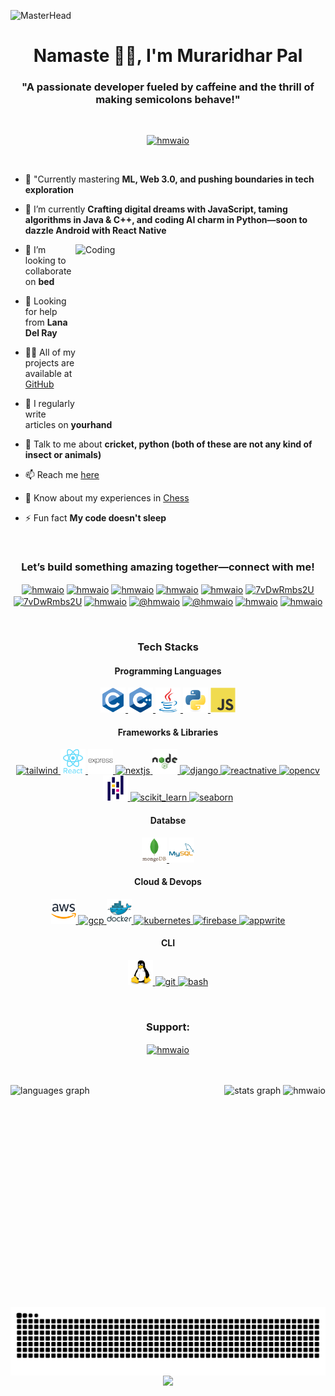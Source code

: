 ![MasterHead](https://i.postimg.cc/C52ztxWB/bg.jpg)
<h1 align="center">Namaste 🙏🏻, I'm Muraridhar Pal</h1>
<h3 align="center">"A passionate developer fueled by caffeine and the thrill of making semicolons behave!"</h3>

<br>
<p align="center"> <a href="https://github.com/ryo-ma/github-profile-trophy"><img src="https://github-profile-trophy.vercel.app/?username=hmwaio" alt="hmwaio" /></a> </p>
<br>

- 🔭 "Currently mastering **ML, Web 3.0, and pushing boundaries in tech exploration**

- 🌱 I’m currently **Crafting digital dreams with JavaScript, taming algorithms in Java & C++, and coding AI charm in Python—soon to dazzle Android with React Native**
<img align="right" alt="Coding" height="275" width="400" src=https://i.postimg.cc/q7FDS5fq/github.gif>

- 👯 I’m looking to collaborate on **bed**

- 🤝 Looking for help from **Lana Del Ray**

- 👨‍💻 All of my projects are available at [GitHub](https://www.github.com/hmwaio/)

- 📝 I regularly write articles on **yourhand**

- 💬 Talk to me about **cricket, python (both of these are not any kind of insect or animals)**

- 📫 Reach me [here](https://www.hmwaio.bio.link/)

- 📄 Know about my experiences in [Chess](https://www.chess.com/member/hmwaio)

- ⚡ Fun fact **My code doesn't sleep**

<br>
<h3 align="center">Let’s build something amazing together—connect with me!</h3>
<p align="center">
<a href="https://fb.com/hmwaio" target="blank"><img align="center" src="https://raw.githubusercontent.com/rahuldkjain/github-profile-readme-generator/master/src/images/icons/Social/facebook.svg" alt="hmwaio" height="30" width="40" /></a>
<a href="https://instagram.com/hmwaio" target="blank"><img align="center" src="https://raw.githubusercontent.com/rahuldkjain/github-profile-readme-generator/master/src/images/icons/Social/instagram.svg" alt="hmwaio" height="30" width="40" /></a>
<a href="https://twitter.com/hmwaio" target="blank"><img align="center" src="https://raw.githubusercontent.com/rahuldkjain/github-profile-readme-generator/master/src/images/icons/Social/twitter.svg" alt="hmwaio" height="30" width="40" /></a>
<a href="https://linkedin.com/in/hmwaio" target="blank"><img align="center" src="https://raw.githubusercontent.com/rahuldkjain/github-profile-readme-generator/master/src/images/icons/Social/linked-in-alt.svg" alt="hmwaio" height="30" width="40" /></a>
<a href="https://www.youtube.com/@hmwaio" target="blank"><img align="center" src="https://raw.githubusercontent.com/rahuldkjain/github-profile-readme-generator/master/src/images/icons/Social/youtube.svg" alt="hmwaio" height="30" width="40" /></a>
<a href="https://discord.gg/7vDwRmbs2U" target="blank"><img align="center" src="https://raw.githubusercontent.com/rahuldkjain/github-profile-readme-generator/master/src/images/icons/Social/discord.svg" alt="7vDwRmbs2U" height="30" width="40" /></a>
<a href="https://t.me/+OxOGmh62wqFhYjJl" target="blank"><img align="center" src="https://i.postimg.cc/gkQMhH1P/pngwing-com.png" alt="7vDwRmbs2U" height="30" width="40" /></a>
<a href="https://kaggle.com/hmwaio" target="blank"><img align="center" src="https://raw.githubusercontent.com/rahuldkjain/github-profile-readme-generator/master/src/images/icons/Social/kaggle.svg" alt="hmwaio" height="30" width="40" /></a>
<a href="https://hashnode.com/@hmwaio" target="blank"><img align="center" src="https://raw.githubusercontent.com/rahuldkjain/github-profile-readme-generator/master/src/images/icons/Social/hashnode.svg" alt="@hmwaio" height="30" width="40" /></a>
<a href="https://medium.com/@hmwaio" target="blank"><img align="center" src="https://raw.githubusercontent.com/rahuldkjain/github-profile-readme-generator/master/src/images/icons/Social/medium.svg" alt="@hmwaio" height="30" width="40" /></a>
<a href="https://www.leetcode.com/hmwaio" target="blank"><img align="center" src="https://raw.githubusercontent.com/rahuldkjain/github-profile-readme-generator/master/src/images/icons/Social/leet-code.svg" alt="hmwaio" height="30" width="40" /></a>
<a href="https://www.codechef.com/users/hmwaio" target="blank"><img align="center" src="https://cdn.jsdelivr.net/npm/simple-icons@3.1.0/icons/codechef.svg" alt="hmwaio" height="30" width="40" /></a>
</p>

<br>
<h3 align="center">Tech Stacks</h3>
  <h4 align="center">Programming Languages</h4>
  <p align="center"> 
  <a href="https://www.cprogramming.com/" target="_blank" rel="noreferrer"> <img src="https://raw.githubusercontent.com/devicons/devicon/master/icons/c/c-original.svg" alt="c" width="40" height="40"/> </a> 
  <a href="https://www.w3schools.com/cpp/" target="_blank" rel="noreferrer"> <img src="https://raw.githubusercontent.com/devicons/devicon/master/icons/cplusplus/cplusplus-original.svg" alt="cplusplus" width="40" height="40"/> </a> 
  <a href="https://www.java.com" target="_blank" rel="noreferrer"> <img src="https://raw.githubusercontent.com/devicons/devicon/master/icons/java/java-original.svg" alt="java" width="40" height="40"/> </a> 
  <a href="https://www.python.org" target="_blank" rel="noreferrer"> <img src="https://raw.githubusercontent.com/devicons/devicon/master/icons/python/python-original.svg" alt="python" width="40" height="40"/> </a> 
  <a href="https://developer.mozilla.org/en-US/docs/Web/JavaScript" target="_blank" rel="noreferrer"> <img src="https://raw.githubusercontent.com/devicons/devicon/master/icons/javascript/javascript-original.svg" alt="javascript" width="40" height="40"/> </a>
  </p>
  
  <h4 align="center">Frameworks & Libraries</h4>
  <p align="center">
  <a href="https://tailwindcss.com/" target="_blank" rel="noreferrer"> <img src="https://www.vectorlogo.zone/logos/tailwindcss/tailwindcss-icon.svg" alt="tailwind" width="40" height="40"/> </a> 
  <a href="https://reactjs.org/" target="_blank" rel="noreferrer"> <img src="https://raw.githubusercontent.com/devicons/devicon/master/icons/react/react-original-wordmark.svg" alt="react" width="40" height="40"/> </a> 
  <a href="https://expressjs.com" target="_blank" rel="noreferrer"> <img src="https://raw.githubusercontent.com/devicons/devicon/master/icons/express/express-original-wordmark.svg" alt="express" width="40" height="40"/> </a> 
  <a href="https://nextjs.org/" target="_blank" rel="noreferrer"> <img src="https://cdn.worldvectorlogo.com/logos/nextjs-2.svg" alt="nextjs" width="40" height="40"/> </a> 
  <a href="https://nodejs.org" target="_blank" rel="noreferrer"> <img src="https://raw.githubusercontent.com/devicons/devicon/master/icons/nodejs/nodejs-original-wordmark.svg" alt="nodejs" width="40" height="40"/> </a> 
  <a href="https://www.djangoproject.com/" target="_blank" rel="noreferrer"> <img src="https://cdn.worldvectorlogo.com/logos/django.svg" alt="django" width="40" height="40"/> </a> 
  <a href="https://reactnative.dev/" target="_blank" rel="noreferrer"> <img src="https://reactnative.dev/img/header_logo.svg" alt="reactnative" width="40" height="40"/> </a> 
  <a href="https://opencv.org/" target="_blank" rel="noreferrer"> <img src="https://www.vectorlogo.zone/logos/opencv/opencv-icon.svg" alt="opencv" width="40" height="40"/> </a> 
  <a href="https://pandas.pydata.org/" target="_blank" rel="noreferrer"> <img src="https://raw.githubusercontent.com/devicons/devicon/2ae2a900d2f041da66e950e4d48052658d850630/icons/pandas/pandas-original.svg" alt="pandas" width="40" height="40"/> </a> 
  <a href="https://scikit-learn.org/" target="_blank" rel="noreferrer"> <img src="https://upload.wikimedia.org/wikipedia/commons/0/05/Scikit_learn_logo_small.svg" alt="scikit_learn" width="40" height="40"/> </a> 
  <a href="https://seaborn.pydata.org/" target="_blank" rel="noreferrer"> <img src="https://seaborn.pydata.org/_images/logo-mark-lightbg.svg" alt="seaborn" width="40" height="40"/> </a> 
  </p>

  <h4 align="center">Databse</h4>
  <p align="center">
  <a href="https://www.mongodb.com/" target="_blank" rel="noreferrer"> <img src="https://raw.githubusercontent.com/devicons/devicon/master/icons/mongodb/mongodb-original-wordmark.svg" alt="mongodb" width="40" height="40"/> </a> 
  <a href="https://www.mysql.com/" target="_blank" rel="noreferrer"> <img src="https://raw.githubusercontent.com/devicons/devicon/master/icons/mysql/mysql-original-wordmark.svg" alt="mysql" width="40" height="40"/> </a> 
  </p>

  <h4 align="center">Cloud & Devops</h4>
  <p align="center">
  <a href="https://aws.amazon.com" target="_blank" rel="noreferrer"> <img src="https://raw.githubusercontent.com/devicons/devicon/master/icons/amazonwebservices/amazonwebservices-original-wordmark.svg" alt="aws" width="40" height="40"/> </a> 
  <a href="https://cloud.google.com" target="_blank" rel="noreferrer"> <img src="https://www.vectorlogo.zone/logos/google_cloud/google_cloud-icon.svg" alt="gcp" width="40" height="40"/> </a> 
  <a href="https://www.docker.com/" target="_blank" rel="noreferrer"> <img src="https://raw.githubusercontent.com/devicons/devicon/master/icons/docker/docker-original-wordmark.svg" alt="docker" width="40" height="40"/> </a> 
  <a href="https://kubernetes.io" target="_blank" rel="noreferrer"> <img src="https://www.vectorlogo.zone/logos/kubernetes/kubernetes-icon.svg" alt="kubernetes" width="40" height="40"/> </a>
  <a href="https://firebase.google.com/" target="_blank" rel="noreferrer"> <img src="https://www.vectorlogo.zone/logos/firebase/firebase-icon.svg" alt="firebase" width="40" height="40"/> </a>
  <a href="https://appwrite.io" target="_blank" rel="noreferrer"> <img src="https://www.vectorlogo.zone/logos/appwriteio/appwriteio-icon.svg" alt="appwrite" width="40" height="40"/> </a> 
  </p>
  
  <h4 align="center">CLI</h4>
  <p align="center">
  <a href="https://www.linux.org/" target="_blank" rel="noreferrer"> <img src="https://raw.githubusercontent.com/devicons/devicon/master/icons/linux/linux-original.svg" alt="linux" width="40" height="40"/> </a> 
  <a href="https://git-scm.com/" target="_blank" rel="noreferrer"> <img src="https://www.vectorlogo.zone/logos/git-scm/git-scm-icon.svg" alt="git" width="40" height="40"/> </a> 
  <a href="https://www.gnu.org/software/bash/" target="_blank" rel="noreferrer"> <img src="https://www.vectorlogo.zone/logos/gnu_bash/gnu_bash-icon.svg" alt="bash" width="40" height="40"/> </a> 
  </p>

<br>
<h3 align="center">Support:</h3>
<p align="center">
  <a href="https://www.buymeacoffee.com/hmwaio"> <img align="center" src="https://cdn.buymeacoffee.com/buttons/v2/default-yellow.png" height="50" width="210" alt="hmwaio"/></a>
</p>

<br>
<br>

<div align="center">
  <img align="left" src="https://github-readme-stats.vercel.app/api/top-langs?username=hmwaio&locale=en&hide_title=true&layout=pie&card_width=325&langs_count=5&theme=flag-india&hide_border=false&order=2" height="355" alt="languages graph"  />
  <div align="right">
  <img src="https://github-readme-stats.vercel.app/api?username=hmwaio&hide_title=false&hide_rank=false&show_icons=true&include_all_commits=true&count_private=true&disable_animations=false&theme=gruvbox-light&locale=en&hide_border=false&order=1" height="150" alt="stats    graph"  />
  <img width="415" height="232" src="https://github-readme-streak-stats.herokuapp.com/?user=hmwaio&" alt="hmwaio"/>
  </div>
</div>

<br clear="both">

<img align="center" src="https://raw.githubusercontent.com/hmwaio/hmwaio/output/snake.svg" alt="Snake animation"/>

<br>

<div align="center">
  <img src="https://profile-counter.glitch.me/hmwaio/count.svg?" />
</div>
